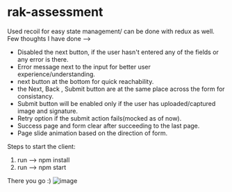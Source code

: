 # rak-assessment

Used recoil for easy state management/ can be done with redux as well.
Few thoughts I have done -->
- Disabled the next button, if the user hasn't entered any of the fields or any error is there.
- Error message next to the input for better user experience/understanding.
- next button at the bottom for quick reachability.
- the Next, Back , Submit button are at the same place across the form for consistancy.
- Submit button will be enabled only if the user has uploaded/captured image and signature.
- Retry option if the submit action fails(mocked as of now).
- Success page and form clear after succeeding to the last page.
- Page slide animation based on the direction of form.

Steps to start the client:

1. run --> npm install
2. run --> npm start

There you go :)
![image](https://user-images.githubusercontent.com/52373127/215355201-e127682a-d105-4490-959b-ef8383a71826.png)
